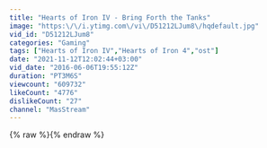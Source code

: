 ```yaml
---
title: "Hearts of Iron IV - Bring Forth the Tanks"
image: "https:\/\/i.ytimg.com\/vi\/D51212LJum8\/hqdefault.jpg"
vid_id: "D51212LJum8"
categories: "Gaming"
tags: ["Hearts of Iron IV","Hearts of Iron 4","ost"]
date: "2021-11-12T12:02:44+03:00"
vid_date: "2016-06-06T19:55:12Z"
duration: "PT3M6S"
viewcount: "609732"
likeCount: "4776"
dislikeCount: "27"
channel: "MasStream"
---
```

{% raw %}{% endraw %}

